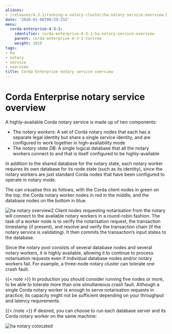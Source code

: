 ```yaml
---
aliases:
- /releases/4.3.1/running-a-notary-cluster/ha-notary-service-overview.html
date: '2020-01-08T09:59:25Z'
menu:
  corda-enterprise-4-3-1:
    identifier: corda-enterprise-4-3-1-ha-notary-service-overview
    parent: corda-enterprise-4-3-1-toctree
    weight: 1010
tags:
- ha
- notary
- service
- overview
title: Corda Enterprise notary service overview
---
```



# Corda Enterprise notary service overview

A highly-available Corda notary service is made up of two components:



* The *notary workers*: A set of Corda notary nodes that each has a separate legal identity but
share a single service identity, and are configured to work together in high-availability mode
* The *notary state DB*: A single logical database that all the notary workers connect to and
that is itself configured to be highly-available


In addition to the shared database for the notary state, each notary worker requires its own
database for its node state (such as its identity), since the notary workers are just standard
Corda nodes that have been configured to operate in notary mode.

The can visualise this as follows, with the Corda client nodes in green on the top, the Corda
notary worker nodes in red in the middle, and the database nodes on the bottom in blue.

![ha notary overview2](/en/ha-notary-overview2.png "ha notary overview2")
Client nodes requesting notarisation from the notary will connect to the available notary workers
in a round-robin fashion. The task of a worker node is to verify the notarisation request, the
transaction timestamp (if present), and resolve and verify the transaction chain (if the notary
service is validating). It then commits the transaction’s input states to the database.

Since the notary pool consists of several database nodes and several notary workers, it is highly
available, allowing it to continue to process notarisation requests even if individual database
nodes and/or notary workers fail. For example, a three-node notary cluster can tolerate one crash
fault.

{{< note >}}
In production you should consider running five nodes or more, to be able to
tolerate more than one simultaneous crash fault. Although a single Corda notary
worker is enough to serve notarisation requests in practice, its capacity might
not be sufficient depending on your throughput and latency requirements.

{{< /note >}}
If desired, you can choose to run each database server and its Corda notary worker on the same
machine:

![ha notary colocated](/en/ha-notary-colocated.png "ha notary colocated")

